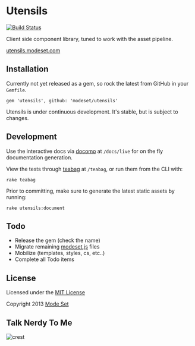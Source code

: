 # Utensils

[![Build Status](https://travis-ci.org/modeset/utensils.png?branch=master)](https://travis-ci.org/modeset/utensils)

Client side component library, tuned to work with the asset pipeline.

[utensils.modeset.com](http://utensils.modeset.com/)


## Installation
Currently not yet released as a gem, so rock the latest from GitHub in
your `Gemfile`.

```
gem 'utensils', github: 'modeset/utensils'
```

Utensils is under continuous development. It's stable, but is subject to
changes.


## Development
Use the interactive docs via [docomo](https://github.com/modeset/docomo)
at `/docs/live` for on the fly documentation generation.

View the tests through [teabag](https://github.com/modeset/teabag) at
`/teabag`, or run them from the CLI with:

```
rake teabag
```

Prior to committing, make sure to generate the latest static assets by
running:

```
rake utensils:document
```


## Todo
- Release the gem (check the name)
- Migrate remaining [modeset.js](https://github.com/modeset/modeset.js) files
- Mobilize (templates, styles, cs, etc..)
- Complete all Todo items


## License
Licensed under the [MIT License](http://creativecommons.org/licenses/MIT/)

Copyright 2013 [Mode Set](https://github.com/modeset)


## Talk Nerdy To Me
![crest](https://secure.gravatar.com/avatar/aa8ea677b07f626479fd280049b0e19f?s=75)

